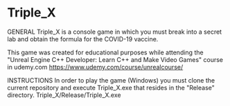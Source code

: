 # Triple_X

GENERAL
Triple_X is a console game in which you must break into a secret lab and obtain
the formula for the COVID-19 vaccine.

This game was created for educational purposes while attending the
"Unreal Engine C++ Developer: Learn C++ and Make Video Games" course in udemy.com
https://www.udemy.com/course/unrealcourse/

INSTRUCTIONS
In order to play the game (Windows) you must clone the current repository and
execute Triple_X.exe that resides in the "Release" directory.
Triple_X/Release/Triple_X.exe